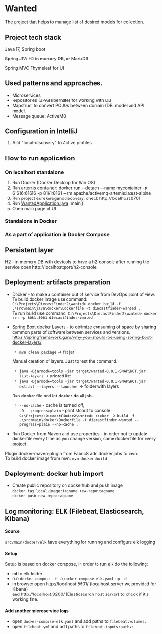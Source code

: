 # Wanted

The project that helps to manage list of desired models for collection.
## Project tech stack
Java 17,
Spring boot

Spring JPA
H2 in memory DB,
or MariaDB

Spring MVC
Thymeleaf for UI

## Used patterns and approaches.
* Microservices
* Repositories (JPA/Hibernate) for working with DB
* Mapstruct to convert POJOs between domain (DB) model and API model.
* Message queue: ActiveMQ

## Configuration in IntelliJ
1. Add "local-discovery" to Active profiles

## How to run application
### On localhost standalone
1. Run Docker (Docker Decktop for Win OS)
2. Run artemis container: docker run --detach --name mycontainer -p 61616:61616 -p 8161:8161 --rm apache/activemq-artemis:latest-alpine
3. Run project eurekareganddiscovery, check http://localhost:8761
4. Run [WantedApplication.java](src%2Fmain%2Fjava%2Forg%2Fdiecastfinder%2Fwanted%2FWantedApplication.java) .main().
5. Open main page of UI 

### Standalone in Docker

### As a part of application in Docker Compose

## Persistent layer
H2 - in memory DB with devtools to have a h2-console
after running the service open http://localhost:port/h2-console

## Deployment: artifacts preparation
* Docker - to make a container out of service from DevOps point of view.<br>
To build docker image use command:
`C:\Projects\DiecastFinder2\wanted> docker build -f .\src\main\java\docker\Dockerfile -t diecastfinder-wanted .`
<br>To run build use command:
`C:\Projects\DiecastFinder2\wanted> docker run -p 8081:8081 diecastfinder-wanted`


* Spring Boot docker Layers - to optimize consuming of space by sharing common parts of software between services and versions.
  https://springframework.guru/why-you-should-be-using-spring-boot-docker-layers/
  * `mvn clean package` -> fat jar 
  
  Manual creation of layers. Just to test the command.
  * `java -Djarmode=tools -jar target/wanted-0.0.1-SNAPSHOT.jar list-layers` -> printed list
  * `java -Djarmode=tools -jar target/wanted-0.0.1-SNAPSHOT.jar extract --layers --launcher` -> folder with layers
  
  Run docker file and let docker do all job.
  * `--no-cache` - cache is turned off,<br>
    `-D --progress=plain` - print stdout to console<br>
    `C:\Projects\DiecastFinder2\wanted> docker -D build -f .\src\main\docker\Dockerfile -t diecastfinder-wanted --progress=plain --no-cache .`
   

* Run Docker from Maven and use properties - in order not to update dockerfile every time as you change version, same docker file for every project.<br>

Plugin docker-maven-plugin from Fabric8 add docker jobs to mvn.<br>
To build docker image from mvn: `mvn docker:build`

## Deployment: docker hub import
* Create public repository on dockerhub and push image<br>
`docker tag local-image:tagname new-repo:tagname`<br>
`docker push new-repo:tagname` 

## Log monitoring: ELK (Filebeat, Elasticsearch, Kibana)
#### Source
`src/main/docker/elk` have everything for running and configure elk logging<br>
#### Setup 
Setup is based on docker compose, in order to run elk do the following:<br>
* cd to elk folder
* run `docker-compose -f .\docker-compose-elk.yaml up -d`
* in browser open http://localhost:5601/ (localhost server we provided for Kibana)<br> 
and http://localhost:9200/ (Elasticsearch host server) to check if it's working fine.
#### Add another microservice logs
* open `docker-compose-elk.yaml` and add paths to `filebeat:volumes:`
* open `filebeat.yml` and add paths to `filebeat.inputs:paths:`